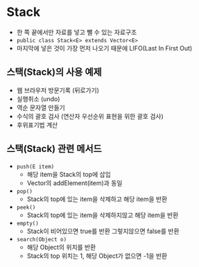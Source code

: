 # Stack

- 한 쪽 끝에서만 자료를 넣고 뺄 수 있는 자료구조
- `public class Stack<E> extends Vector<E>`
- 마지막에 넣은 것이 가장 먼저 나오기 때문에 LIFO(Last In First Out)

## 스택(Stack)의 사용 예제

- 웹 브라우저 방문기록 (뒤로가기)
- 실행취소 (undo)
- 역순 문자열 만들기
- 수식의 괄호 검사 (연산자 우선순위 표현을 위한 괄호 검사)
- 후위표기법 계산

## 스택(Stack) 관련 메서드

* `push(E item)`
  * 해당 item을 Stack의 top에 삽입
  * Vector의 addElement(item)과 동일
* `pop()`
  * Stack의 top에 있는 item을 삭제하고 해당 item을 반환
* `peek()`
  * Stack의 top에 있는 item을 삭제하지않고 해당 item을 반환
* `empty()`
  * Stack이 비어있으면 true를 반환 그렇지않으면 false를 반환 
* `search(Object o)`
  * 해당 Object의 위치를 반환
  * Stack의 top 위치는 1, 해당 Object가 없으면 -1을 반환
